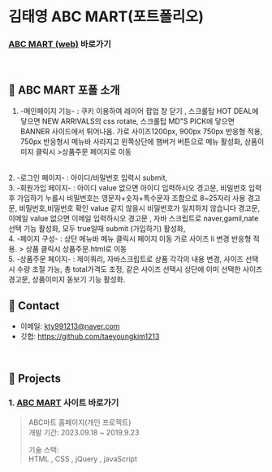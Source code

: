 # 김태영 ABC MART(포트폴리오)
### [ABC MART (web)](https://taeyoungkim1213.github.io/)  바로가기

</br>

## :pushpin: ABC MART 포폴 소개
1. -메인페이지 기능-
:   쿠키 이용하여 레이어 팝업 창 닫기 , 
    스크롤탑 HOT DEAL에 닿으면  NEW ARRIVALS의 css rotate,
    스크롤탑 MD"S PICK에 닿으면  BANNER 사이드에서 튀어나옴.
    가로 사이즈1200px, 900px 750px  반응형 적용,
    750px 반응형시 메뉴바 사라지고 왼쪽상단에 햄버거 버튼으로 메뉴 활성화,
    상품이미지 클릭시 >상품주문 페이지로 이동
<br>
2. -로그인 페이지-
:   아이디/비밀번호 입력시 submit,
<br>
3. -회원가입 페이지-
:   아이디 value 없으면 아이디 입력하시오 경고문,
    비밀번호 입력후 가입하기 누를시 비밀번호는 영문자+숫자+특수문자 조합으로 8~25자리 사용 경고문,
    비밀번호,비밀번호 확인 value 같지 않을시 비밀번호가 일치하지 않습니다 경고문,
    이메일 value 없으면 이메일 입력하시오 경고문 , 자바 스크립트로 naver,gamil,nate 선택 기능 활성화,
    모두 true일때 submit (가입하기) 활성화,

<br>
4. -페이지 구성-
:   상단 메뉴바 메뉴 클릭시 페이지 이동 
    가로 사이즈 li 변경 반응형 적용.
    > 상품 클릭시 상품주문.html로 이동
<br>
5. -상품주문 페이지-
:   제이쿼리, 자바스크립트로 상품 각각의 내용 변경,
    사이즈 선택시 수량 조절 가능, 총 total가격도 조정,
    같은 사이즈 선택시 상단에 이미 선택한 사이즈 경고문,
    상품이미지 돋보기 기능 활성화.



</br>

## :pushpin: Contact
- 이메일: kty991213@naver.com
- 깃헙: https://github.com/taeyoungkim1213

</br>

## :pushpin: Projects
 ### 1. [ABC MART](https://taeyoungkim1213.github.io/) 사이트 바로가기

>ABC마트 홈페이지(개인 프로젝트)  
>개발 기간: 2023.09.18 ~ 2019.9.23  
>  
>기술 스택:  
> HTML , CSS , jQuery , javaScript

